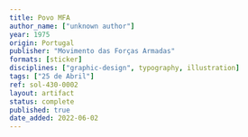 ```yaml
---
title: Povo MFA
author_name: ["unknown author"]
year: 1975
origin: Portugal
publisher: "Movimento das Forças Armadas"
formats: [sticker]
disciplines: ["graphic-design", typography, illustration]
tags: ["25 de Abril"]
ref: sol-430-0002
layout: artifact
status: complete
published: true
date_added: 2022-06-02
---
```

